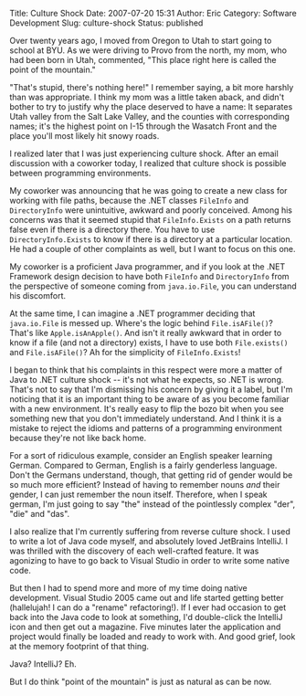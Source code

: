 Title: Culture Shock Date: 2007-07-20 15:31 Author: Eric Category:
Software Development Slug: culture-shock Status: published

Over twenty years ago, I moved from Oregon to Utah to start going to
school at BYU. As we were driving to Provo from the north, my mom, who
had been born in Utah, commented, "This place right here is called the
point of the mountain."

"That's stupid, there's nothing here!" I remember saying, a bit more
harshly than was appropriate. I think my mom was a little taken aback,
and didn't bother to try to justify why the place deserved to have a
name: It separates Utah valley from the Salt Lake Valley, and the
counties with corresponding names; it's the highest point on I-15
through the Wasatch Front and the place you'll most likely hit snowy
roads.

I realized later that I was just experiencing culture shock. After an
email discussion with a coworker today, I realized that culture shock is
possible between programming environments.

<!--more-->

My coworker was announcing that he was going to create a new class for
working with file paths, because the .NET classes `FileInfo` and
`DirectoryInfo` were unintuitive, awkward and poorly conceived. Among
his concerns was that it seemed stupid that `FileInfo.Exists` on a path
returns false even if there is a directory there. You have to use
`DirectoryInfo.Exists` to know if there is a directory at a particular
location. He had a couple of other complaints as well, but I want to
focus on this one.

My coworker is a proficient Java programmer, and if you look at the .NET
Framework design decision to have both `FileInfo` and `DirectoryInfo`
from the perspective of someone coming from `java.io.File`, you can
understand his discomfort.

At the same time, I can imagine a .NET programmer deciding that
`java.io.File` is messed up. Where's the logic behind `File.isAFile()`?
That's like `Apple.isAnApple()`. And isn't it really awkward that in
order to know if a file (and not a directory) exists, I have to use both
`File.exists()` and `File.isAFile()`? Ah for the simplicity of
`FileInfo.Exists`!

I began to think that his complaints in this respect were more a matter
of Java to .NET culture shock -- it's not what he expects, so .NET is
wrong. That's not to say that I'm dismissing his concern by giving it a
label, but I'm noticing that it is an important thing to be aware of as
you become familiar with a new environment. It's really easy to flip the
bozo bit when you see something new that you don't immediately
understand. And I think it is a mistake to reject the idioms and
patterns of a programming environment because they're not like back
home.

For a sort of ridiculous example, consider an English speaker learning
German. Compared to German, English is a fairly genderless language.
Don't the Germans understand, though, that getting rid of gender would
be so much more efficient? Instead of having to remember nouns
*and* their gender, I can just remember the noun itself. Therefore, when
I speak german, I'm just going to say "the" instead of the pointlessly
complex "der", "die" and "das".

I also realize that I'm currently suffering from reverse culture shock.
I used to write a lot of Java code myself, and absolutely loved
JetBrains IntelliJ. I was thrilled with the discovery of each
well-crafted feature. It was agonizing to have to go back to Visual
Studio in order to write some native code.

But then I had to spend more and more of my time doing native
development. Visual Studio 2005 came out and life started getting better
(hallelujah! I can do a "rename" refactoring!). If I ever had occasion
to get back into the Java code to look at something, I'd double-click
the IntelliJ icon and then get out a magazine. Five minutes later the
application and project would finally be loaded and ready to work with.
And good grief, look at the memory footprint of that thing.

Java? IntelliJ? Eh.

But I do think "point of the mountain" is just as natural as can be
now.
